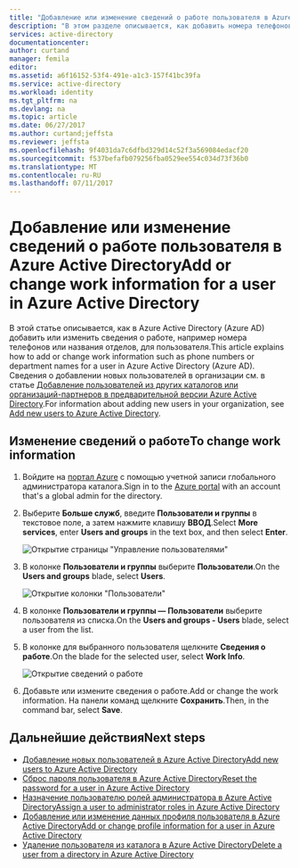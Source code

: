 ```yaml
---
title: "Добавление или изменение сведений о работе пользователя в Azure Active Directory | Документы Майкрософт"
description: "В этом разделе описывается, как добавить номера телефонов, названия отделов и другие сведения о работе пользователя в Azure Active Directory."
services: active-directory
documentationcenter: 
author: curtand
manager: femila
editor: 
ms.assetid: a6f16152-53f4-491e-a1c3-157f41bc39fa
ms.service: active-directory
ms.workload: identity
ms.tgt_pltfrm: na
ms.devlang: na
ms.topic: article
ms.date: 06/27/2017
ms.author: curtand;jeffsta
ms.reviewer: jeffsta
ms.openlocfilehash: 9f4031da7c6dfbd329d14c52f3a569084edacf20
ms.sourcegitcommit: f537befafb079256fba0529ee554c034d73f36b0
ms.translationtype: MT
ms.contentlocale: ru-RU
ms.lasthandoff: 07/11/2017
---
```

# <a name="add-or-change-work-information-for-a-user-in-azure-active-directory"></a><span data-ttu-id="76275-103">Добавление или изменение сведений о работе пользователя в Azure Active Directory</span><span class="sxs-lookup"><span data-stu-id="76275-103">Add or change work information for a user in Azure Active Directory</span></span>
<span data-ttu-id="76275-104">В этой статье описывается, как в Azure Active Directory (Azure AD) добавить или изменить сведения о работе, например номера телефонов или названия отделов, для пользователя.</span><span class="sxs-lookup"><span data-stu-id="76275-104">This article explains how to add or change work information such as phone numbers or department names for a user in Azure Active Directory (Azure AD).</span></span> <span data-ttu-id="76275-105">Сведения о добавлении новых пользователей в организации см. в статье [Добавление пользователей из других каталогов или организаций-партнеров в предварительной версии Azure Active Directory](active-directory-users-create-external-azure-portal.md).</span><span class="sxs-lookup"><span data-stu-id="76275-105">For information about adding new users in your organization, see [Add new users to Azure Active Directory](active-directory-users-create-external-azure-portal.md).</span></span>

## <a name="to-change-work-information"></a><span data-ttu-id="76275-106">Изменение сведений о работе</span><span class="sxs-lookup"><span data-stu-id="76275-106">To change work information</span></span>
1. <span data-ttu-id="76275-107">Войдите на [портал Azure](https://portal.azure.com) с помощью учетной записи глобального администратора каталога.</span><span class="sxs-lookup"><span data-stu-id="76275-107">Sign in to the [Azure portal](https://portal.azure.com) with an account that's a global admin for the directory.</span></span>
2. <span data-ttu-id="76275-108">Выберите **Больше служб**, введите **Пользователи и группы** в текстовое поле, а затем нажмите клавишу **ВВОД**.</span><span class="sxs-lookup"><span data-stu-id="76275-108">Select **More services**, enter **Users and groups** in the text box, and then select **Enter**.</span></span>

   ![Открытие страницы "Управление пользователями"](./media/active-directory-users-work-info-azure-portal/create-users-user-management.png)
3. <span data-ttu-id="76275-110">В колонке **Пользователи и группы** выберите **Пользователи**.</span><span class="sxs-lookup"><span data-stu-id="76275-110">On the **Users and groups** blade, select **Users**.</span></span>

   ![Открытие колонки "Пользователи"](./media/active-directory-users-work-info-azure-portal/create-users-open-users-blade.png)
4. <span data-ttu-id="76275-112">В колонке **Пользователи и группы — Пользователи** выберите пользователя из списка.</span><span class="sxs-lookup"><span data-stu-id="76275-112">On the **Users and groups - Users** blade, select a user from the list.</span></span>
5. <span data-ttu-id="76275-113">В колонке для выбранного пользователя щелкните **Сведения о работе**.</span><span class="sxs-lookup"><span data-stu-id="76275-113">On the blade for the selected user, select **Work Info**.</span></span>

    ![Открытие сведений о работе](./media/active-directory-users-work-info-azure-portal/active-directory-create-users-work-info.png)
6. <span data-ttu-id="76275-115">Добавьте или измените сведения о работе.</span><span class="sxs-lookup"><span data-stu-id="76275-115">Add or change the work information.</span></span> <span data-ttu-id="76275-116">На панели команд щелкните **Сохранить**.</span><span class="sxs-lookup"><span data-stu-id="76275-116">Then, in the command bar, select **Save**.</span></span>

## <a name="next-steps"></a><span data-ttu-id="76275-117">Дальнейшие действия</span><span class="sxs-lookup"><span data-stu-id="76275-117">Next steps</span></span>
* [<span data-ttu-id="76275-118">Добавление новых пользователей в Azure Active Directory</span><span class="sxs-lookup"><span data-stu-id="76275-118">Add new users to Azure Active Directory</span></span>](active-directory-users-create-azure-portal.md)
* [<span data-ttu-id="76275-119">Сброс пароля пользователя в Azure Active Directory</span><span class="sxs-lookup"><span data-stu-id="76275-119">Reset the password for a user in Azure Active Directory</span></span>](active-directory-users-reset-password-azure-portal.md)
* [<span data-ttu-id="76275-120">Назначение пользователю ролей администратора в Azure Active Directory</span><span class="sxs-lookup"><span data-stu-id="76275-120">Assign a user to administrator roles in Azure Active Directory</span></span>](active-directory-users-assign-role-azure-portal.md)
* [<span data-ttu-id="76275-121">Добавление или изменение данных профиля пользователя в Azure Active Directory</span><span class="sxs-lookup"><span data-stu-id="76275-121">Add or change profile information for a user in Azure Active Directory</span></span>](active-directory-users-profile-azure-portal.md)
* [<span data-ttu-id="76275-122">Удаление пользователя из каталога в Azure Active Directory</span><span class="sxs-lookup"><span data-stu-id="76275-122">Delete a user from a directory in Azure Active Directory</span></span>](active-directory-users-delete-user-azure-portal.md)
